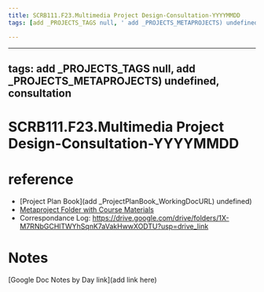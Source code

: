 ```yaml
---
title: SCRB111.F23.Multimedia Project Design-Consultation-YYYYMMDD
tags: [add _PROJECTS_TAGS null, ' add _PROJECTS_METAPROJECTS) undefined', ' consultation']

---
```


---
tags: add _PROJECTS_TAGS null, add _PROJECTS_METAPROJECTS) undefined, consultation
---
# SCRB111.F23.Multimedia Project Design-Consultation-YYYYMMDD

# reference
* [Project Plan Book](add _ProjectPlanBook_WorkingDocURL) undefined)
* [Metaproject Folder with Course Materials](https://drive.google.com/drive/folders/194JZlv4Ajf5qmQY51EFoYGiXBrTb7AM2)
* Correspondance Log: https://drive.google.com/drive/folders/1X-M7RNbGCHlTWYhSqnK7aVakHwwXODTU?usp=drive_link

# Notes
[Google Doc Notes by Day link](add link here)